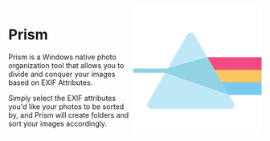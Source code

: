 <img align="right" src="./res/prism.png" width="256" alt="prism"/>

# Prism

Prism is a Windows native photo organization tool that allows you to divide and conquer your images based on EXIF
Attributes.

Simply select the EXIF attributes you'd like your photos to be sorted by, and Prism will create folders and sort
your images accordingly.

